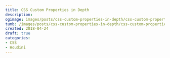```yaml
---
title: CSS Custom Properties in Depth
description:
ogimage: images/posts/css-custom-properties-in-depth/css-custom-properties-in-depth-og.jpg
tumb: /images/posts/css-custom-properties-in-depth/css-custom-properties-in-depth
created: 2018-04-24
draft: true
categories:
- CSS
- Houdini
---
```

